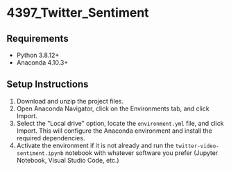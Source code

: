 # 4397_Twitter_Sentiment
## Requirements
- Python 3.8.12+
- Anaconda 4.10.3+
## Setup Instructions 
1. Download and unzip the project files.
2. Open Anaconda Navigator, click on the Environments tab, and click Import.
3. Select the "Local drive" option, locate the `environment.yml` file, and click Import. This will configure the Anaconda environment and install the required dependencies.
4. Activate the environment if it is not already and run the `twitter-video-sentiment.ipynb` notebook with whatever software you prefer (Jupyter Notebook, Visual Studio Code, etc.)
